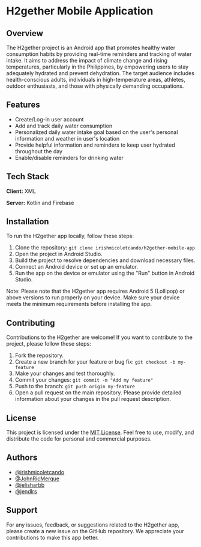 
# H2gether Mobile Application

## Overview

The H2gether project is an Android app that promotes healthy water consumption habits by providing real-time reminders and tracking of water intake. It aims to address the impact of climate change and rising temperatures, particularly in the Philippines, by empowering users to stay adequately hydrated and prevent dehydration. The target audience includes health-conscious adults, individuals in high-temperature areas, athletes, outdoor enthusiasts, and those with physically demanding occupations.


## Features

- Create/Log-in user account
- Add and track daily water consumption
- Personalized daily water intake goal based on the user's personal information and weather in user's location
- Provide helpful information and reminders to keep user hydrated throughout the day
- Enable/disable reminders for drinking water


## Tech Stack

**Client:** XML

**Server:** Kotlin and Firebase


## Installation
To run the H2gether app locally, follow these steps:

1. Clone the repository: `git clone irishmicoletcando/h2gether-mobile-app`
2. Open the project in Android Studio.
3. Build the project to resolve dependencies and download necessary files.
4. Connect an Android device or set up an emulator.
5. Run the app on the device or emulator using the "Run" button in Android Studio.

Note: Please note that the H2gether app requires Android 5 (Lollipop) or above versions to run properly on your device. Make sure your device meets the minimum requirements before installing the app.
## Contributing

Contributions to the H2gether are welcome! If you want to contribute to the project, please follow these steps:

1. Fork the repository.
2. Create a new branch for your feature or bug fix: `git checkout -b my-feature`
3. Make your changes and test thoroughly.
4. Commit your changes: `git commit -m "Add my feature"`
5. Push to the branch: `git push origin my-feature`
6. Open a pull request on the main repository.
Please provide detailed information about your changes in the pull request description.


## License

This project is licensed under the [MIT License](https://choosealicense.com/licenses/mit/). Feel free to use, modify, and distribute the code for personal and commercial purposes.
## Authors

- [@irishmicoletcando](https://github.com/irishmicoletcando)
- [@JohnRicMerque](https://github.com/JohnRicMerque)
- [@jelisharbb](https://github.com/jelisharbb)
- [@jendlrs](https://github.com/jendlrs)


## Support

For any issues, feedback, or suggestions related to the H2gether app, please create a new issue on the GitHub repository. We appreciate your contributions to make this app better.

